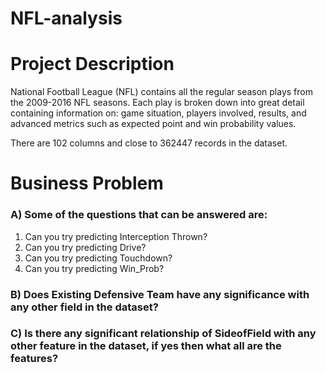 # NFL-analysis

# Project Description
National Football League (NFL) contains all the regular season plays from the 2009-2016 NFL seasons. Each play is broken down into great detail containing information on: game situation, players involved, results, and advanced metrics such as expected point and win probability values.

There are 102 columns and close to 362447 records in the dataset.

# Business Problem

### A) Some of the questions that can be answered are:
1. Can you try predicting Interception Thrown?
2. Can you try predicting Drive?
3. Can you try predicting Touchdown?
4. Can you try predicting Win_Prob?

### B) Does Existing Defensive Team have any significance with any other field in the dataset?

### C) Is there any significant relationship of SideofField with any other feature in the dataset, if yes then what all are the features?
